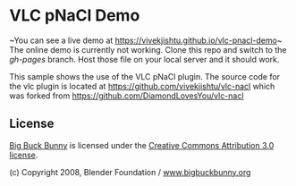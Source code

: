 # VLC pNaCl Demo

~You can see a live demo at https://vivekjishtu.github.io/vlc-pnacl-demo~
The online demo is currently not working. Clone this repo and switch to the *gh-pages* branch. Host those file on your local server and it should work.

This sample shows the use of the VLC pNaCl plugin. The source code for the vlc plugin is located at https://github.com/vivekjishtu/vlc-nacl which was forked from https://github.com/DiamondLovesYou/vlc-nacl

License
-------

[Big Buck Bunny](https://peach.blender.org/) is licensed under the
[Creative Commons Attribution 3.0 license](http://creativecommons.org/licenses/by/3.0/).

(c) Copyright 2008, Blender Foundation / www.bigbuckbunny.org

